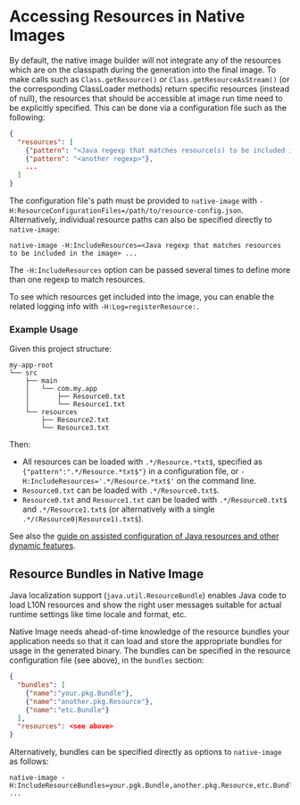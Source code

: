 # Accessing Resources in Native Images

By default, the native image builder will not integrate any of the resources which are on the classpath during the generation into the final image.
To make calls such as `Class.getResource()` or `Class.getResourceAsStream()` (or the corresponding ClassLoader methods) return specific resources (instead of null), the resources that should be accessible at image run time need to be explicitly specified. This can be done via a configuration file such as the following:

```json
{
  "resources": [
    {"pattern": "<Java regexp that matches resource(s) to be included in the image>"},
    {"pattern": "<another regexp>"},
    ...
  ]
}
```

The configuration file's path must be provided to `native-image` with `-H:ResourceConfigurationFiles=/path/to/resource-config.json`. Alternatively, individual resource paths can also be specified directly to `native-image`:
```shell
native-image -H:IncludeResources=<Java regexp that matches resources to be included in the image> ...
```
The `-H:IncludeResources` option can be passed several times to define more than one regexp to match resources.

To see which resources get included into the image, you can enable the related logging info with `-H:Log=registerResource:`.

### Example Usage

Given this project structure:
```
my-app-root
└── src
    ├── main
    │   └── com.my.app
    │       ├── Resource0.txt
    │       └── Resource1.txt
    └── resources
        ├── Resource2.txt
        └── Resource3.txt
```
Then:

*  All resources can be loaded with `.*/Resource.*txt$`, specified as `{"pattern":".*/Resource.*txt$"}` in a configuration file, or `-H:IncludeResources='.*/Resource.*txt$'` on the command line.
*  `Resource0.txt` can be loaded with `.*/Resource0.txt$`.
*  `Resource0.txt` and `Resource1.txt` can be loaded with `.*/Resource0.txt$` and `.*/Resource1.txt$`
   (or alternatively with a single `.*/(Resource0|Resource1).txt$`).

See also the [guide on assisted configuration of Java resources and other dynamic features](Configuration.md#assisted-configuration-of-native-image-builds).

## Resource Bundles in Native Image

Java localization support (`java.util.ResourceBundle`) enables Java code to load L10N resources and show the right user messages suitable for actual runtime settings like time locale and format, etc.

Native Image needs ahead-of-time knowledge of the resource bundles your application needs so that it can load and store the appropriate bundles for usage in the generated binary. The bundles can be specified in the resource configuration file (see above), in the `bundles` section:

```json
{
  "bundles": [
    {"name":"your.pkg.Bundle"},
    {"name":"another.pkg.Resource"},
    {"name":"etc.Bundle"}
  ],
  "resources": <see above>
}
```

Alternatively, bundles can be specified directly as options to `native-image` as follows:
```shell
native-image -H:IncludeResourceBundles=your.pgk.Bundle,another.pkg.Resource,etc.Bundle ...
```
